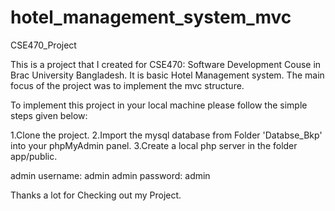 # hotel_management_system_mvc
CSE470_Project

This is a project that I created for CSE470: Software Development Couse in Brac University Bangladesh. It is basic Hotel Management system. The main focus of the project was to implement the mvc structure. 

To implement this project in your local machine please follow the simple steps given below:

1.Clone the project.
2.Import the mysql database from Folder 'Databse_Bkp' into your phpMyAdmin panel.
3.Create a local php server in the folder app/public.

admin username: admin
admin password: admin

Thanks a lot for Checking out my Project.
